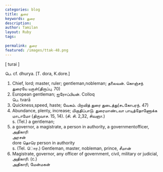 ```yaml
---
categories: blog
title: துரை
keywords: துரை
description: 
author: Tamilan
layout: Ruby
tags: 
 
permalink: துரை
featured: /images/ttak-48.png
---
```

  
[ turai ]  
  
பெ. cf. dhurya. [T. dora, K.dore.]  
1. Chief, lord; master, ruler; gentleman,nobleman; தலைவன். கொஞ்சந் துரையே யருள்(திருப்பு. 70)  
2. European gentleman; ஐரோப்பியன். Colloq  
பெ. tvarā  
1. Quickness,speed, haste; வேகம். பிறவித் துரை துடைத்து(சடகோபரந். 47)  
2. Abundance, plenty, increase; மிகுதிப்பாடு. துரைமாண்டவா பாடித்தோணோக்க மாடாமோ (திருவாச. 15, 14). (சி. சி. 2,32, சிவஞா.)  
s. (Tel.) a gentleman;  
2. a governor, a magistrate, a person in authority, a governmentofficer, அதிகாரி  
அரசன்  
dore தொரெ person in authority  
s. (Tel. ொர.) Gentleman, master, nobleman, prince, சீமான்  
2. Magistrate, governor, any officer of government, civil, military or judicial, அதிகாரி. (c.)  
அதிகாரி, மேன்மகன்